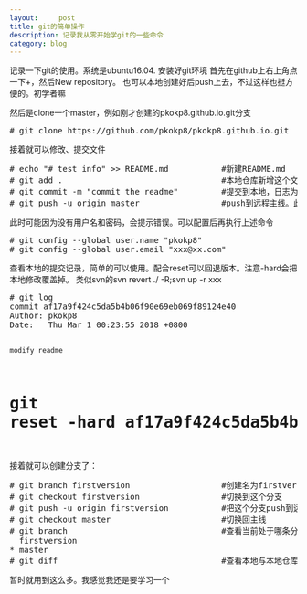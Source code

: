 ```yaml
---
layout:     post
title: git的简单操作
description: 记录我从零开始学git的一些命令
category: blog
---
```

<p>
  记录一下git的使用。系统是ubuntu16.04. 安装好git环境  
  首先在github上右上角点一下+，然后New repository。  
  也可以本地创建好后push上去，不过这样也挺方便的。初学者嘛
</p>

<p>
  然后是clone一个master，例如刚才创建的pkokp8.github.io.git分支
</p>
<pre>
# git clone https://github.com/pkokp8/pkokp8.github.io.git
</pre>

<p>接着就可以修改、提交文件</p>
<pre>
# echo "# test info" >> README.md           #新建README.md
# git add .                                 #本地仓库新增这个文件
# git commit -m "commit the readme"         #提交到本地，日志为-m后面""内的字符串
# git push -u origin master                 #push到远程主线。此时可以使用reset来回退代码，这样远端就不会有这次commit的记录
</pre>

<p>
  此时可能因为没有用户名和密码，会提示错误。可以配置后再执行上述命令
</p>

<pre>
# git config --global user.name "pkokp8"
# git config --global user.email "xxx@xx.com"
</pre>

<p>
  查看本地的提交记录，简单的可以使用。配合reset可以回退版本。注意-hard会把本地修改覆盖掉。  
  类似svn的svn revert ./ -R;svn up -r xxx
</p>
<pre>
# git log
commit af17a9f424c5da5b4b06f90e69eb069f89124e40
Author: pkokp8 <xxx@xx.com>
Date:   Thu Mar 1 00:23:55 2018 +0800

    modify readme

# git reset -hard af17a9f424c5da5b4b06f90e69eb069f89124e40 
</pre>


<p>
  接着就可以创建分支了：
</p>
<pre>
# git branch firstversion                   #创建名为firstversion的分支
# git checkout firstversion                 #切换到这个分支
# git push -u origin firstversion           #把这个分支push到远端
# git checkout master                       #切换回主线
# git branch                                #查看当前处于哪条分支（看*），以及存在哪些分支
  firstversion
* master
# git diff                                  #查看本地与本地仓库之间的差异
</pre>



<p>
  暂时就用到这么多。我感觉我还是要学习一个
</p>